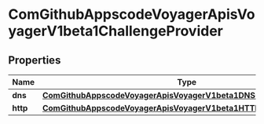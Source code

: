 
# ComGithubAppscodeVoyagerApisVoyagerV1beta1ChallengeProvider

## Properties
Name | Type | Description | Notes
------------ | ------------- | ------------- | -------------
**dns** | [**ComGithubAppscodeVoyagerApisVoyagerV1beta1DNSChallengeProvider**](ComGithubAppscodeVoyagerApisVoyagerV1beta1DNSChallengeProvider.md) |  |  [optional]
**http** | [**ComGithubAppscodeVoyagerApisVoyagerV1beta1HTTPChallengeProvider**](ComGithubAppscodeVoyagerApisVoyagerV1beta1HTTPChallengeProvider.md) |  |  [optional]



